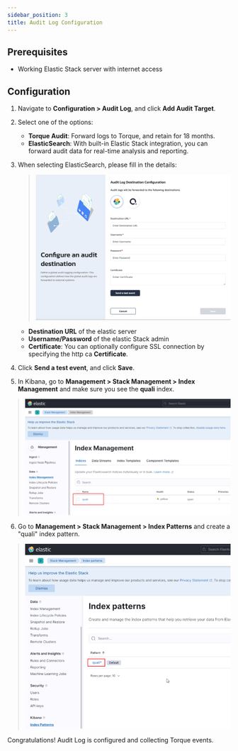 ```yaml
---
sidebar_position: 3
title: Audit Log Configuration
---
```


## Prerequisites
* Working Elastic Stack server with internet access

## Configuration
1. Navigate to __Configuration > Audit Log__, and click __Add Audit Target__.
2. Select one of the options:
   - __Torque Audit__: Forward logs to Torque, and retain for 18 months.
   - __ElasticSearch__: With built-in Elastic Stack integration, you can forward audit data for real-time analysis and reporting.
3. When selecting ElasticSearch, please fill in the details: 
   > ![Locale Dropdown](/img/audit_logs_wizard.png)
   * __Destination URL__ of the elastic server
   * __Username/Password__ of the elastic Stack admin
   * __Certificate__: You can optionally configure SSL connection by specifying the http ca __Certificate__.

4. Click __Send a test event__, and click __Save__.
5. In Kibana, go to __Management >  Stack Management > Index Management__ and make sure you see the __quali__ index.
> ![Locale Dropdown](/img/quali-index.png)
6. Go to __Management >  Stack Management > Index Patterns__ and create a "quali" index pattern.
> ![Locale Dropdown](/img/quali-index-pattern.png)
  
  Congratulations! Audit Log is configured and collecting Torque events.